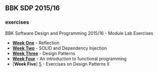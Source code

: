 ## BBK SDP 2015/16
### exercises
BBK Software Design and Programming 2015/16 - Module Lab Exercises 

+ [**Week One**][1] - Reflection  
+ [**Week Two**][2] - SOLID and Dependency Injection  
+ [**Week Three**][3] - Design Patterns  
+ [**Week Four**][4] - An introduction to functional programming  
+ [**Week Five**] [5] - Exercises on Design Patterns II


[1]: https://github.com/f-bartholomews/SDP/tree/master/exercises/week_01
[2]: https://github.com/f-bartholomews/SDP/tree/master/exercises/week_02
[3]: https://github.com/f-bartholomews/SDP/tree/master/exercises/week_03
[4]: https://github.com/f-bartholomews/SDP/tree/master/exercises/week_04
[5]: https://github.com/f-bartholomews/SDP/tree/master/exercises/week_05



